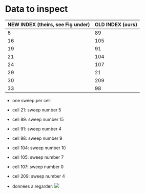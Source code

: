 # Data to inspect


| NEW INDEX (theirs, see Fig under) | OLD INDEX (ours) |
| --------------------------------- | ---------------- |
| 6                                 | 89               |
| 16                                | 105              |
| 19                                | 91               |
| 21                                | 104              |
| 24                                | 107              |
| 29                                | 21               |
| 30                                | 209              |
| 33                                | 98               |


* one sweep per cell
* cell  21: sweep number  5
* cell  89: sweep number 15
* cell  91: sweep number  4
* cell  98: sweep number  9
* cell 104: sweep number 10
* cell 105: sweep number  7
* cell 107: sweep number  0
* cell 209: sweep number  4



* données à regarder: ![](https://notes.inria.fr/uploads/upload_cce87fd61e68e7a05a092c6021758873.png)

